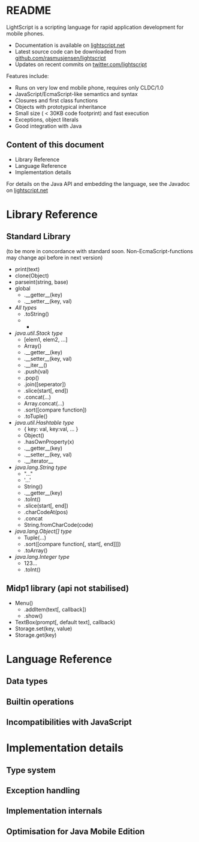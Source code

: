 README
======

LightScript is a scripting language for rapid application development for mobile phones.

- Documentation is available on [lightscript.net](http://www.lightscript.net/)
- Latest source code can be downloaded from [github.com/rasmusjensen/lightscript](http://github.com/rasmusjensen/lightscript)
- Updates on recent commits on [twitter.com/lightscript](http://twitter.com/lightscript)


Features include:

- Runs on very low end mobile phone, requires only CLDC/1.0
- JavaScript/EcmaScript-like semantics and syntax
- Closures and first class functions
- Objects with prototypical inheritance
- Small size ( < 30KB code footprint) and fast execution
- Exceptions, object literals
- Good integration with Java


Content of this document
------------------------

- Library Reference
- Language Reference
- Implementation details

For details on the Java API and embedding the language, see the Javadoc on [lightscript.net](http://www.lightscript.net/javadoc/com/solsort/lightscript/package-summary.html)


Library Reference
=================

Standard Library
----------------
(to be more in concordance with standard soon. Non-EcmaScript-functions may change api before in next version)

- print(text)
- clone(Object)
- parseint(string, base)
- global
    - .\_\_getter\_\_(key)
    - .\_\_setter\_\_(key, val)
- *All types*
    - .toString()
    - +
- *java.util.Stack type*
    - [elem1, elem2, ...]
    - Array()
    - .\_\_getter\_\_(key)
    - .\_\_setter\_\_(key, val)
    - .\_\_iter\_\_()
    - .push(val)
    - .pop()
    - .join([seperator])
    - .slice(start[, end])
    - .concat(...)
    - Array.concat(...)
    - .sort([compare function])
    - .toTuple()
- *java.util.Hashtable type*
    - { key: val, key:val, ... }
    - Object()
    - .hasOwnProperty(x)
    - .\_\_getter\_\_(key)
    - .\_\_setter\_\_(key, val)
    - .\_\_iterator\_\_
- *java.lang.String type*
    - "..."
    - '...'
    - String()
    - .\_\_getter\_\_(key)
    - .toInt()
    - .slice(start[, end])
    - .charCodeAt(pos)
    - .concat
    - String.fromCharCode(code)
- *java.lang.Object[] type*
    - Tuple(...)
    - .sort([compare function[, start[, end]]])
    - .toArray()
- *java.lang.Integer type*
    - 123...
    - .toInt()

Midp1 library (api not stabilised)
----------------------------------

- Menu()
    - .addItem(text[, callback])
    - .show()
- TextBox(prompt[, default text], callback)
- Storage.set(key, value)
- Storage.get(key)


Language Reference
==================

Data types
----------

Builtin operations
------------------

Incompatibilities with JavaScript
---------------------------------

Implementation details
======================

Type system
-----------

Exception handling
------------------

Implementation internals
------------------------

Optimisation for Java Mobile Edition
------------------------------------

